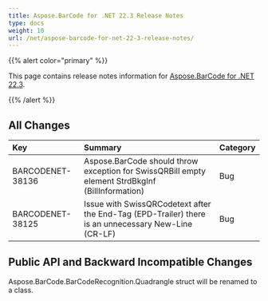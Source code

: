 ```yaml
---
title: Aspose.BarCode for .NET 22.3 Release Notes
type: docs
weight: 10
url: /net/aspose-barcode-for-net-22-3-release-notes/
---
```


{{% alert color="primary" %}} 

This page contains release notes information for [Aspose.BarCode for .NET 22.3](https://downloads.aspose.com/barcode/net/new-releases/aspose.barcode-for-.net-22.3/).

{{% /alert %}} 
## **All Changes**

|**Key**|**Summary**|**Category**|
| :- | :- | :- |
|BARCODENET-38136|Aspose.BarCode should throw exception for SwissQRBill empty element StrdBkgInf (BillInformation)|Bug|
|BARCODENET-38125|Issue with SwissQRCodetext after the End-Tag (EPD-Trailer) there is an unnecessary New-Line (CR-LF)|Bug|

## **Public API and Backward Incompatible Changes**

Aspose.BarCode.BarCodeRecognition.Quadrangle struct will be renamed to a class.
